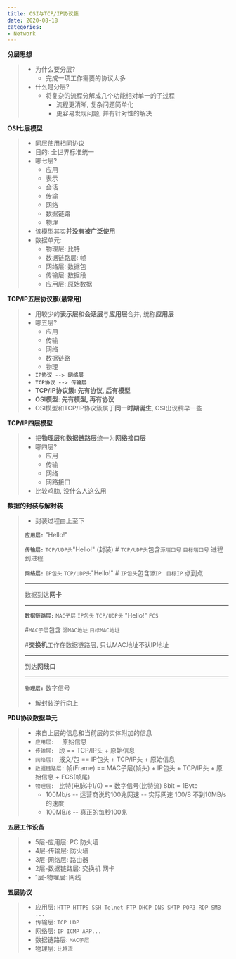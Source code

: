 ```yaml
---
title: OSI与TCP/IP协议簇
date: 2020-08-18
categories:
- Network
---
```

**分层思想**

> * 为什么要分层?
>   * 完成一项工作需要的协议太多
> * 什么是分层?
>   * 将复杂的流程分解成几个功能相对单一的子过程
>     * 流程更清晰, 复杂问题简单化
>     * 更容易发现问题, 并有针对性的解决

**OSI七层模型**

> * 同层使用相同协议
> * 目的: 全世界标准统一
> * 哪七层?
>   * 应用
>   * 表示
>   * 会话
>   * 传输
>   * 网络
>   * 数据链路
>   * 物理
> * 该模型其实**并没有被广泛使用**
> * 数据单元: 
>   * 物理层: 比特
>   * 数据链路层: 帧
>   * 网络层: 数据包
>   * 传输层: 数据段
>   * 应用层: 原始数据

**TCP/IP五层协议簇(最常用)**

> * 用较少的**表示层**和**会话层**与**应用层**合并, 统称**应用层**
> * 哪五层?
>   * 应用
>   * 传输
>   * 网络
>   * 数据链路
>   * 物理
> * **`IP协议 --> 网络层`**
> * **`TCP协议 --> 传输层`**
> * **TCP/IP协议簇: 先有协议, 后有模型**
> * **OSI模型: 先有模型, 再有协议**
> * OSI模型和TCP/IP协议簇属于**同一时期诞生**, OSI出现稍早一些

**TCP/IP四层模型**

> * 把**物理层**和**数据链路层**统一为**网络接口层**
> * 哪四层?
>   * 应用
>   * 传输
>   * 网络
>   * 网路接口
> * 比较鸡肋, 没什么人这么用

**数据的封装与解封装**

> * 封装过程由上至下
>
> **`应用层:`** "Hello!" 
>
> **`传输层:`**  `TCP/UDP头`"Hello!" (封装)    # `TCP/UDP头`包含`源端口号` `目标端口号`  进程到进程
>
> **`网络层:`**  `IP包头` `TCP/UDP头`"Hello!"   #  `IP包头`包含`源IP ` `目标IP`   点到点
>
> ----
>
> 数据到达**网卡**
>
> ----
>
> **`数据链路层:`**   `MAC子层` `IP包头`  `TCP/UDP头` "Hello!" `FCS`
>
> #`MAC子层`包含 `源MAC地址` `目标MAC地址`
>
> #**交换机**工作在数据链路层, 只认MAC地址不认IP地址
>
> ----
>
> 到达**网线口**
>
> ----
>
> **`物理层:`**  数字信号
>
> * 解封装逆行向上

**PDU协议数据单元** 

> * 来自上层的信息和当前层的实体附加的信息
> * `应用层:  ` 原始信息
> * `传输层: ` 段 == TCP/IP头 + 原始信息
> * `网络层: ` 报文/包  == IP包头 + TCP/IP头 + 原始信息
> * `数据链路层:`  帧(Frame) == MAC子层(帧头) + IP包头 + TCP/IP头 + 原始信息 + FCS(帧尾)
> * `物理层: ` 比特(电脉冲1/0) == 数字信号(比特流)     8bit = 1Byte
>   * 100Mb/s  -- 运营商说的100兆网速   --  实际网速 100/8  不到10MB/s的速度
>   * 100MB/s  --  真正的每秒100兆    

**五层工作设备**

> * 5层-应用层:  PC  防火墙
> * 4层-传输层:  防火墙
> * 3层-网络层:  路由器
> * 2层-数据链路层:  交换机  网卡
> * 1层-物理层:  网线

**五层协议**

> * 应用层: `HTTP HTTPS SSH Telnet FTP DHCP DNS SMTP POP3 RDP SMB ...`
> * 传输层: `TCP UDP`
> * 网络层: `IP ICMP ARP...` 
> * 数据链路层: `MAC子层`
> * 物理层: `比特流`

